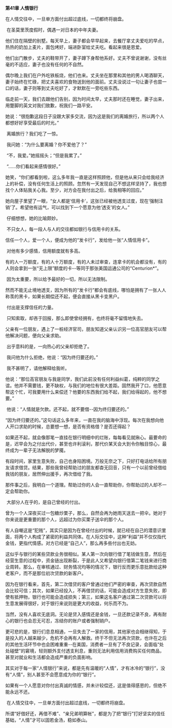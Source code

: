 **第41章 人情银行**

  在人情交往中，一旦单方面付出超过底线，一切都终将崩盘。 

​    在圣莫里茨度假时，偶遇一对日本的中年夫妻。 

​    他们住在隔壁的别墅。每天早上，妻子都会早早起来，去餐厅拿丈夫爱吃的早点，热热的奶加上麦片，面包烤好，端进卧室给丈夫吃。看起来很是恩爱。 

​    他们出门散步，丈夫的鞋带开了，妻子蹲下身帮他系好。丈夫不曾说谢谢，没有丝毫的不适应，妻子也没有任何的不自然。 

​    偶尔晚上我们在户外吃铁板烧，他们也来。丈夫坐在那里和其他的男人喝酒聊天，妻子始终在忙碌，把丈夫喜欢的食物送到他的面前。丈夫没说过一句让妻子也尝一口的话，妻子则等到丈夫吃好了，才默默在一旁吃些东西。 

​    临走前一天，我们去跟他们告别，因为时间太早，丈夫那时还在睡觉，妻子出来，用蹩脚的英文对我们致歉，祝我们一路平安。 

​    她说：“很抱歉这段日子没跟大家多交流，因为这是我们的离婚旅行，所以两个人都想好好享受最后的时光。” 

​    离婚旅行？我们吃了一惊。 

​    我问她：“为什么要离婚？你不爱他了？” 

​    “不，我爱。”她摇摇头；“但是我累了。” 

​    “……你们看起来感情很好。” 

​    她笑，“你们都看到啦，这么多年我一直是这样照顾他，但是他从来只会给我经济上的补偿，没有任何生活上的照顾。忽然有一天发现自己不想这样坚持了，我也想找个人体贴我关心我。至少，对方会在我付出之后，给我相等的回应。” 

​    她向屋子里望了一眼，“女人都是‘信用卡’，这张已经被他透支过度，现在‘强制注销’了。希望他有运气，可以找到下一个愿意为他‘透支’的女人。” 

​    仔细想想，她的比喻颇妙。 

​    不只女人，每一段人与人的交往都如银行与信用卡的关系。 

​    信任一个人，爱一个人，便成为他的“发卡行”，发给他一张“人情信用卡”。 

​    对他有多少感情，信用额度就有多高。 

​    有的人一万额度，有的人十万额度，有的人未过审查，连拿卡的机会都没有，有的人则会拿到一张“无上限”额度的卡--等同于那张美国运通公司的“Centurion*”。 

​    因为太重要，所以给予最好的一切，所以无法限制。 

​    然而不能无止境地透支，因为所有的“发卡行”都会有底线，哪怕是拥有了一张人人称羡的黑卡，如果长期偿还不起，便会直接从黑卡变黑户。 

​    付出是支撑信任的力量。 

​    只知索取，却吝于回报，那么即使曾经拥有，也终将毫不留情地失去。 

​    父亲有一位朋友，遇上了一桩经济官司，朋友知道父亲认识另一位高官朋友可以帮他解决问题，便向父亲求助。 

​    出乎意料的是，一向热心的父亲却拒绝了。 

​    我问他为什么拒绝，他说：“因为终归要还的。” 

​    我不甚明了，请他解释给我听。 

​    他说：“那位高官朋友与我是同学，我们此前没有任何利益纠葛，纯粹的同学之谊。他并不需要钱，更不缺权，与我们的地位有很大差距。固然我开了口，他愿意帮这个忙，可我要用什么来偿还？他要的东西我们给不起，我们给得起的，他不想要。” 

​    他说：“人情就是欠款。还不起，就不要借--因为终归要还的。” 

​    “因为终归要还的。”这句话这么多年来，一直在我的脑海中浮现。每次在我想向他人开口求助的时候，总要想一想，是否有资格借？是否还得起？ 

​    如果还不起，就会像那笔一直挂在银行明细中的烂账，每每看见就揪心。最要命的是，迟早会为之付出代价，甚至也许利滚利，那代价某天会大到令你触目惊心，最终成为一辈子无法解脱的梦魇。 

​    有段时间，家里生意失败，自己也身陷困境。万般无奈之下，只好打电话给所有朋友请求借贷。结果，那些我曾经帮助过的朋友都杳无回音，只有一个以前曾经借给我钱的朋友，居然伸出援手，再次借给了我。 

​    那件事之后，我明白一个道理。帮助过你的人会一直帮助你，你帮助过的人却不一定会帮助你。 

​    大部分人在乎的，是自己曾经的付出。 

​    曾为一个人深夜买过一包糖炒栗子，那么，自然会再为她雨天送去一把伞。她对于你来说是更重要的那个人，远超过为你买栗子送伞的那个人。 

​    有人自嘲这是“犯贱”，其实只是因为在曾经付出的时候，就已经在自己的潜意识里面，将两个人构成了紧密的利益共同体。在人际交往中，这种“利益”并不仅仅指代金钱，更指代情感。对方已经是“自己人”，那么再多些付出也无妨。 

​    这似乎与银行的某些贷款业务很相似。某人第一次向银行借了笔钱做生意，然后在经营生意的过程中，资金链出现断裂，于是此人又希望向银行借第二笔钱来进行商业周转。那么，在审核通过、财务情况均等的情况下，银行反而更乐意批款给这种老客户，而不是那位初次贷款的新客户。 

​    因为在银行看来，首先，第二次借贷的客户曾通过他们严密的审查，再次贷款自然会比较可信；其次，如果已经投入，不再借贷的话，可能会造成对方生意失败，即使有抵押物，银行也可能会造成损失；第三，如果这名客户通过第二次贷款可以将生意发展得很好，对于银行来说则是更大的收益，何乐而不为。 

​    当然，没有人喜欢无底洞。无论是贷入感情还是金钱，一旦还款记录不良，再有耐心的银行也会忍无可忍，冻结你的账户或者强制销户。 

​    更可悲的是，银行们息息相通，一旦失去了一家的信用，其他家也会相继得知，于是投入的人越来越少，危机不会再有人解救。终于不但无法再次贷款，也许在之后的其他生活环节中也会困难重重--在美国，消费者一旦有了不良记录，会面临“处处碰壁”的窘境，轻则额外支付透支利息，重则无法利用信用消费购买任何商品，甚至对就业和生活都会造成严重的负面影响。 

​    其实对于每一家“人情银行”来说，都是先有温暖的“人情”，才有冰冷的“银行”，没有“人情”，别人甚至不会愿意成为你的“银行”。 

​    如果有一个人愿意对你付出真诚的情感，并未计较偿还，这是值得感恩的，但绝不能永远不还。 

​    在人情交往中，一旦单方面付出超过底线，一切都终将崩盘。 

​    所谓“好借好还，再借不难”、“亲兄弟明算帐”，都是为了把“银行”打好坚实的信任基础，“人情”才可以固若金汤，稳如泰山。  